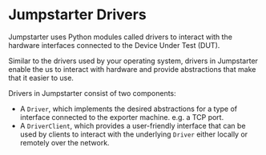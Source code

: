 # Jumpstarter Drivers

Jumpstarter uses Python modules called drivers to interact with the hardware interfaces connected to the Device Under Test (DUT).

Similar to the drivers used by your operating system, drivers in Jumpstarter enable the us to interact with hardware and provide abstractions that make that it easier to use.

Drivers in Jumpstarter consist of two components:

- A `Driver`, which implements the desired abstractions for a type of interface connected to the exporter machine. e.g. a TCP port.
- A `DriverClient`, which provides a user-friendly interface that can be used by clients to interact with the underlying `Driver` either locally or remotely over the network.